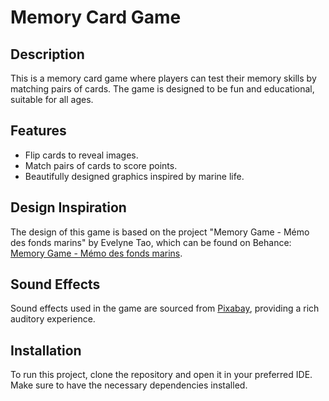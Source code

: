 # Memory Card Game

## Description
This is a memory card game where players can test their memory skills by matching pairs of cards. The game is designed to be fun and educational, suitable for all ages.

## Features
- Flip cards to reveal images.
- Match pairs of cards to score points.
- Beautifully designed graphics inspired by marine life.

## Design Inspiration
The design of this game is based on the project "Memory Game - Mémo des fonds marins" by Evelyne Tao, which can be found on Behance: [Memory Game - Mémo des fonds marins](https://www.behance.net/gallery/206600363/Memory-Game-Mmo-des-fonds-marins).

## Sound Effects
Sound effects used in the game are sourced from [Pixabay](https://pixabay.com/), providing a rich auditory experience.

## Installation
To run this project, clone the repository and open it in your preferred IDE. Make sure to have the necessary dependencies installed.
